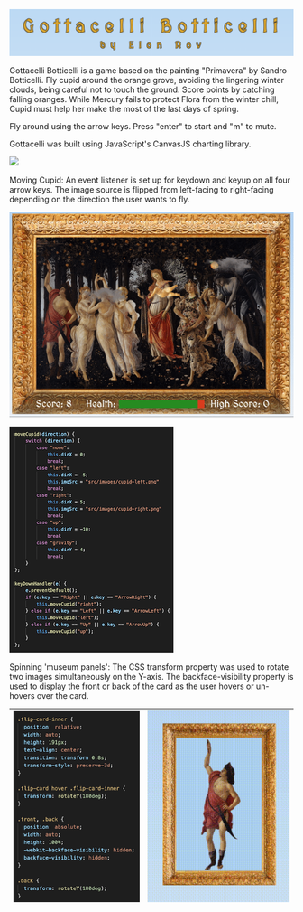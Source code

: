 ![](src/readmeAssets/title.png)


Gottacelli Botticelli is a game based on the painting "Primavera" by Sandro Botticelli. Fly cupid around the orange grove, avoiding the lingering winter clouds, being careful not to touch the ground. Score points by catching falling oranges. While Mercury fails to protect Flora from the winter chill, Cupid must help her make the most of the last days of spring.

Fly around using the arrow keys. Press "enter" to start and "m" to mute.  

Gottacelli was built using JavaScript's CanvasJS charting library. 

![](src/readmeAssets/instructions3.png)

Moving Cupid: 
An event listener is set up for keydown and keyup on all four arrow keys. The image source is flipped from left-facing to right-facing depending on the direction the user wants to fly. 

![](src/readmeAssets/gameplay.gif)

![](src/readmeAssets/movecupid2.png)

Spinning 'museum panels': 
The CSS transform property was used to rotate two images simultaneously on the Y-axis. The backface-visibility property is used to display the front or back of the card as the user hovers or un-hovers over the card.

| ![](src/readmeAssets/cardflip2.png) | ![](src/readmeAssets/transform.gif) |
|------------------------------------|-------------------------------------|
